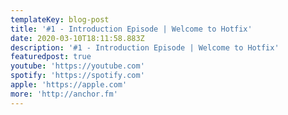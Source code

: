```yaml
---
templateKey: blog-post
title: '#1 - Introduction Episode | Welcome to Hotfix'
date: 2020-03-10T18:11:58.883Z
description: '#1 - Introduction Episode | Welcome to Hotfix'
featuredpost: true
youtube: 'https://youtube.com'
spotify: 'https://spotify.com'
apple: 'https://apple.com'
more: 'http://anchor.fm'
---
```

